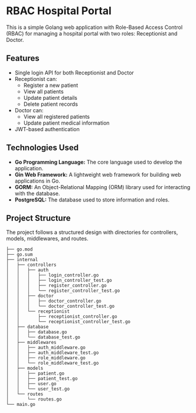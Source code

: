 # RBAC Hospital Portal

This is a simple Golang web application with Role-Based Access Control (RBAC) for managing a hospital portal with two roles: Receptionist and Doctor.

## Features

- Single login API for both Receptionist and Doctor
- Receptionist can:
  - Register a new patient
  - View all patients
  - Update patient details
  - Delete patient records
- Doctor can:
  - View all registered patients
  - Update patient medical information
- JWT-based authentication

## Technologies Used

- **Go Programming Language:** The core language used to develop the application.
- **Gin Web Framework:** A lightweight web framework for building web applications in Go.
- **GORM:** An Object-Relational Mapping (ORM) library used for interacting with the database.
- **PostgreSQL:** The database used to store information and roles.

## Project Structure
The project follows a structured design with directories for controllers, models, middlewares, and routes.
```
├── go.mod
├── go.sum
├── internal
│   ├── controllers
│   │   ├── auth
│   │   │   ├── login_controller.go
│   │   │   ├── login_controller_test.go
│   │   │   ├── register_controller.go
│   │   │   └── register_controller_test.go
│   │   ├── doctor
│   │   │   ├── doctor_controller.go
│   │   │   └── doctor_controller_test.go
│   │   └── receptionist
│   │       ├── receptionist_controller.go
│   │       └── receptionist_controller_test.go
│   ├── database
│   │   ├── database.go
│   │   └── database_test.go
│   ├── middlewares
│   │   ├── auth_middleware.go
│   │   ├── auth_middleware_test.go
│   │   ├── role_middleware.go
│   │   └── role_middleware_test.go
│   ├── models
│   │   ├── patient.go
│   │   ├── patient_test.go
│   │   ├── user.go
│   │   └── user_test.go
│   └── routes
│       └── routes.go
└── main.go
